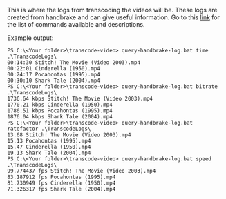 This is where the logs from transcoding the videos will be. These logs are created from handbrake and can give useful information. Go to this [link](https://github.com/donmelton/video_transcoding#using-query-handbrake-log) for the list of commands available and descriptions.

Example output:
```
PS C:\<Your folder>\transcode-video> query-handbrake-log.bat time .\TranscodeLogs\
00:14:30 Stitch! The Movie (Video 2003).mp4
00:22:01 Cinderella (1950).mp4
00:24:17 Pocahontas (1995).mp4
00:30:10 Shark Tale (2004).mp4
PS C:\<Your folder>\transcode-video> query-handbrake-log.bat bitrate .\TranscodeLogs\
1736.64 kbps Stitch! The Movie (Video 2003).mp4
1770.21 kbps Cinderella (1950).mp4
1786.51 kbps Pocahontas (1995).mp4
1876.04 kbps Shark Tale (2004).mp4
PS C:\<Your folder>\transcode-video> query-handbrake-log.bat ratefactor .\TranscodeLogs\
13.68 Stitch! The Movie (Video 2003).mp4
15.13 Pocahontas (1995).mp4
15.47 Cinderella (1950).mp4
19.13 Shark Tale (2004).mp4
PS C:\<Your folder>\transcode-video> query-handbrake-log.bat speed .\TranscodeLogs\
99.774437 fps Stitch! The Movie (Video 2003).mp4
83.187912 fps Pocahontas (1995).mp4
81.730949 fps Cinderella (1950).mp4
71.326317 fps Shark Tale (2004).mp4
```